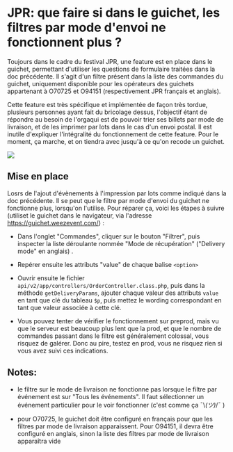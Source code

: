 # JPR: que faire si dans le guichet, les filtres par mode d'envoi ne fonctionnent plus ?

Toujours dans le cadre du festival JPR, une feature est en place dans le guichet, permettant d'utiliser les questions de formulaire traitées dans la doc précédente.
Il s'agit d'un filtre présent dans la liste des commandes du guichet, uniquement disponible pour les opérateurs des guichets appartenant à O70725 et O94151 (respectivement JPR français et anglais).

Cette feature est très spécifique et implémentée de façon très tordue, plusieurs personnes ayant fait du bricolage dessus, l'objectif étant de répondre au besoin de l'orgaqui est de pouvoir trier ses billets par mode de livraison, et de les imprimer par lots dans le cas d'un envoi postal.
Il est inutile d'expliquer l'intégralité du fonctionnement de cette feature. Pour le moment, ça marche, et on tiendra avec jusqu'à ce qu'on recode un guichet.

![](https://www.lereboot.com:2443/4dcc875e14cde2552696638c326d3927685206c0/687474703a2f2f33312e6d656469612e74756d626c722e636f6d2f33653863373136633166396566373738363130316462623765373433666363362f74756d626c725f696e6c696e655f6e6934756177626b4272317431753767312e676966)

## Mise en place

Losrs de l'ajout d'évènements à l'impression par lots comme indiqué dans la doc précédente. Il se peut que le filtre par mode d'envoi du guichet ne fonctionne plus, lorsqu'on l'utilise.
Pour réparer ça, voici les étapes à suivre (utiliset le guichet dans le navigateur, via l'adresse https://guichet.weezevent.com/) :

- Dans l'onglet "Commandes", cliquer sur le bouton "Filtrer", puis inspecter la liste déroulante nommée "Mode de récupération" ("Delivery mode" en anglais) .

- Repérer ensuite les attributs "value" de chaque balise `<option>`

- Ouvrir ensuite le fichier `api/v2/app/controllers/OrderController.class.php`, puis dans la méthode `getDeliveryParams`, ajouter chaque valeur des attributs `value` en tant que clé du tableau `$p`, puis mettez le wording correspondant en tant que valeur associée à cette clé.

- Vous pouvez tenter de vérifier le fonctionnement sur preprod, mais vu que le serveur est beaucoup plus lent que la prod, et que le nombre de commandes passant dans le filtre est généralement colossal, vous risquez de galérer. Donc au pire, testez en prod, vous ne risquez rien si vous avez suivi ces indications.

## Notes:


- le filtre sur le mode de livraison ne fonctionne pas lorsque le filtre par événement est sur "Tous les événements". Il faut sélectionner un événement particulier pour le voir fonctionner (c'est comme ça ¯\\_(ツ)_/¯ )
 
- pour O70725, le guichet doit être configuré en français pour que les filtres par mode de livraison apparaissent. Pour O94151, il devra être configuré en anglais, sinon la liste des filtres par mode de livraison apparaîtra vide

